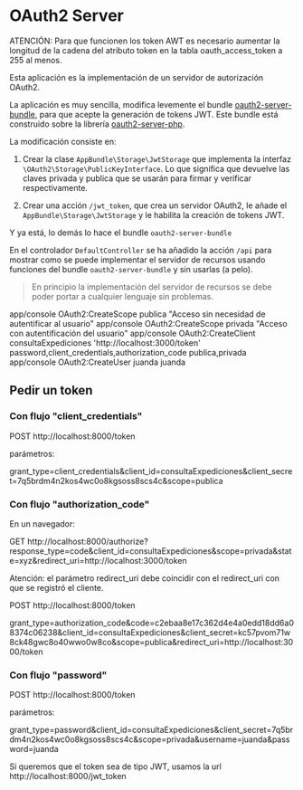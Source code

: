 OAuth2 Server
=============

ATENCIÓN: Para que funcionen los token AWT es necesario aumentar la longitud de la
cadena del atributo token en la tabla oauth_access_token a 255 al menos.

Esta aplicación es la implementación de un servidor de autorización OAuth2.

La aplicación es muy sencilla, modifica levemente el bundle 
[oauth2-server-bundle](https://github.com/bshaffer/oauth2-server-bundle), para 
que acepte la generación de tokens JWT. Este bundle está construido sobre la
librería [oauth2-server-php](http://bshaffer.github.io/oauth2-server-php-docs/).

La modificación consiste en:

1. Crear la clase ``AppBundle\Storage\JwtStorage`` que implementa la interfaz
   ``\OAuth2\Storage\PublicKeyInterface``. Lo que significa que devuelve las 
   claves privada y publica que se usarán para firmar y verificar respectivamente.

2. Crear una acción ``/jwt_token``, que crea un servidor OAuth2, le añade 
   el ``AppBundle\Storage\JwtStorage`` y le habilita la creación de tokens JWT.

Y ya está, lo demás lo hace el bundle ``oauth2-server-bundle``


En el controlador ``DefaultController``  se ha añadido la acción ``/api`` para
mostrar como se puede implementar el servidor de recursos usando funciones del
bundle ``oauth2-server-bundle`` y sin usarlas (a pelo).

> En principio la implementación del servidor de recursos se debe poder portar
> a cualquier lenguaje sin problemas.


app/console OAuth2:CreateScope publica "Acceso sin necesidad de autentificar al usuario"
app/console OAuth2:CreateScope privada "Acceso con autentificación del usuario"
app/console OAuth2:CreateClient consultaExpediciones 'http://localhost:3000/token' password,client_credentials,authorization_code publica,privada
app/console OAuth2:CreateUser juanda juanda

## Pedir un token

### Con flujo "client_credentials"

POST http://localhost:8000/token

parámetros:

grant_type=client_credentials&client_id=consultaExpediciones&client_secret=7q5brdm4n2kos4wc0o8kgsoss8scs4c&scope=publica

### Con flujo "authorization_code"

En un navegador:

GET http://localhost:8000/authorize?response_type=code&client_id=consultaExpediciones&scope=privada&state=xyz&redirect_uri=http://localhost:3000/token

Atención: el parámetro redirect_uri debe coincidir con el redirect_uri con que se registró el cliente.


POST http://localhost:8000/token

grant_type=authorization_code&code=c2ebaa8e17c362d4e4a0edd18dd6a08374c06238&client_id=consultaExpediciones&client_secret=kc57pvom71w8ck48gwc8o40wwo0w8co&scope=publica&redirect_uri=http://localhost:3000/token

### Con flujo "password"

POST http://localhost:8000/token

parámetros:

grant_type=password&client_id=consultaExpediciones&client_secret=7q5brdm4n2kos4wc0o8kgsoss8scs4c&scope=privada&username=juanda&password=juanda

Si queremos que el token sea de tipo JWT, usamos la url http://localhost:8000/jwt_token
